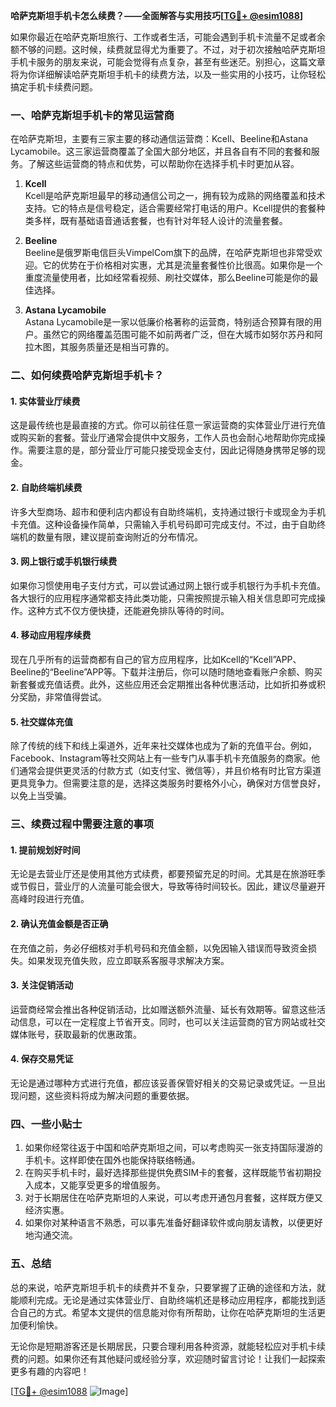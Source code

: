 **哈萨克斯坦手机卡怎么续费？——全面解答与实用技巧[[TG💪+ @esim1088](https://t.me/s/esim1088)]**

如果你最近在哈萨克斯坦旅行、工作或者生活，可能会遇到手机卡流量不足或者余额不够的问题。这时候，续费就显得尤为重要了。不过，对于初次接触哈萨克斯坦手机卡服务的朋友来说，可能会觉得有点复杂，甚至有些迷茫。别担心，这篇文章将为你详细解读哈萨克斯坦手机卡的续费方法，以及一些实用的小技巧，让你轻松搞定手机卡续费问题。

### 一、哈萨克斯坦手机卡的常见运营商

在哈萨克斯坦，主要有三家主要的移动通信运营商：Kcell、Beeline和Astana Lycamobile。这三家运营商覆盖了全国大部分地区，并且各自有不同的套餐和服务。了解这些运营商的特点和优势，可以帮助你在选择手机卡时更加从容。

1. **Kcell**  
   Kcell是哈萨克斯坦最早的移动通信公司之一，拥有较为成熟的网络覆盖和技术支持。它的特点是信号稳定，适合需要经常打电话的用户。Kcell提供的套餐种类多样，既有基础语音通话套餐，也有针对年轻人设计的流量套餐。

2. **Beeline**  
   Beeline是俄罗斯电信巨头VimpelCom旗下的品牌，在哈萨克斯坦也非常受欢迎。它的优势在于价格相对实惠，尤其是流量套餐性价比很高。如果你是一个重度流量使用者，比如经常看视频、刷社交媒体，那么Beeline可能是你的最佳选择。

3. **Astana Lycamobile**  
   Astana Lycamobile是一家以低廉价格著称的运营商，特别适合预算有限的用户。虽然它的网络覆盖范围可能不如前两者广泛，但在大城市如努尔苏丹和阿拉木图，其服务质量还是相当可靠的。

### 二、如何续费哈萨克斯坦手机卡？

#### 1. 实体营业厅续费  
这是最传统也是最直接的方式。你可以前往任意一家运营商的实体营业厅进行充值或购买新的套餐。营业厅通常会提供中文服务，工作人员也会耐心地帮助你完成操作。需要注意的是，部分营业厅可能只接受现金支付，因此记得随身携带足够的现金。

#### 2. 自助终端机续费  
许多大型商场、超市和便利店内都设有自助终端机，支持通过银行卡或现金为手机卡充值。这种设备操作简单，只需输入手机号码即可完成支付。不过，由于自助终端机的数量有限，建议提前查询附近的分布情况。

#### 3. 网上银行或手机银行续费  
如果你习惯使用电子支付方式，可以尝试通过网上银行或手机银行为手机卡充值。各大银行的应用程序通常都支持此类功能，只需按照提示输入相关信息即可完成操作。这种方式不仅方便快捷，还能避免排队等待的时间。

#### 4. 移动应用程序续费  
现在几乎所有的运营商都有自己的官方应用程序，比如Kcell的“Kcell”APP、Beeline的“Beeline”APP等。下载并注册后，你可以随时随地查看账户余额、购买新套餐或充值话费。此外，这些应用还会定期推出各种优惠活动，比如折扣券或积分奖励，非常值得尝试。

#### 5. 社交媒体充值  
除了传统的线下和线上渠道外，近年来社交媒体也成为了新的充值平台。例如，Facebook、Instagram等社交网站上有一些专门从事手机卡充值服务的商家。他们通常会提供更灵活的付款方式（如支付宝、微信等），并且价格有时比官方渠道更具竞争力。但需要注意的是，选择这类服务时要格外小心，确保对方信誉良好，以免上当受骗。

### 三、续费过程中需要注意的事项

#### 1. 提前规划好时间  
无论是去营业厅还是使用其他方式续费，都要预留充足的时间。尤其是在旅游旺季或节假日，营业厅的人流量可能会很大，导致等待时间较长。因此，建议尽量避开高峰时段进行充值。

#### 2. 确认充值金额是否正确  
在充值之前，务必仔细核对手机号码和充值金额，以免因输入错误而导致资金损失。如果发现充值失败，应立即联系客服寻求解决方案。

#### 3. 关注促销活动  
运营商经常会推出各种促销活动，比如赠送额外流量、延长有效期等。留意这些活动信息，可以在一定程度上节省开支。同时，也可以关注运营商的官方网站或社交媒体账号，获取最新的优惠政策。

#### 4. 保存交易凭证  
无论是通过哪种方式进行充值，都应该妥善保管好相关的交易记录或凭证。一旦出现问题，这些资料将成为解决问题的重要依据。

### 四、一些小贴士

1. 如果你经常往返于中国和哈萨克斯坦之间，可以考虑购买一张支持国际漫游的手机卡。这样即使在国外也能保持联络畅通。
2. 在购买手机卡时，最好选择那些提供免费SIM卡的套餐，这样既能节省初期投入成本，又能享受更多的增值服务。
3. 对于长期居住在哈萨克斯坦的人来说，可以考虑开通包月套餐，这样既方便又经济实惠。
4. 如果你对某种语言不熟悉，可以事先准备好翻译软件或向朋友请教，以便更好地沟通交流。

### 五、总结

总的来说，哈萨克斯坦手机卡的续费并不复杂，只要掌握了正确的途径和方法，就能顺利完成。无论是通过实体营业厅、自助终端机还是移动应用程序，都能找到适合自己的方式。希望本文提供的信息能对你有所帮助，让你在哈萨克斯坦的生活更加便利愉快。

无论你是短期游客还是长期居民，只要合理利用各种资源，就能轻松应对手机卡续费的问题。如果你还有其他疑问或经验分享，欢迎随时留言讨论！让我们一起探索更多有趣的内容吧！

[[TG💪+ @esim1088](https://t.me/s/esim1088) ![Image](https://i.postimg.cc/4NQfJmqS/Snipaste-2025-05-13-00-14-12.png)]